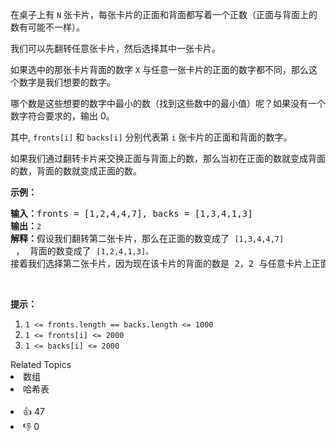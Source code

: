 <p>在桌子上有 <code>N</code> 张卡片，每张卡片的正面和背面都写着一个正数（正面与背面上的数有可能不一样）。</p>

<p>我们可以先翻转任意张卡片，然后选择其中一张卡片。</p>

<p>如果选中的那张卡片背面的数字 <code>X</code> 与任意一张卡片的正面的数字都不同，那么这个数字是我们想要的数字。</p>

<p>哪个数是这些想要的数字中最小的数（找到这些数中的最小值）呢？如果没有一个数字符合要求的，输出 0。</p>

<p>其中, <code>fronts[i]</code>&nbsp;和&nbsp;<code>backs[i]</code>&nbsp;分别代表第&nbsp;<code>i</code>&nbsp;张卡片的正面和背面的数字。</p>

<p>如果我们通过翻转卡片来交换正面与背面上的数，那么当初在正面的数就变成背面的数，背面的数就变成正面的数。</p>

<p><strong>示例：</strong></p>

<pre>
<strong>输入：</strong>fronts = [1,2,4,4,7], backs = [1,3,4,1,3]
<strong>输出：</strong><span><code>2</code></span>
<strong>解释：</strong>假设我们翻转第二张卡片，那么在正面的数变成了 <span><code>[1,3,4,4,7]</code></span> ， 背面的数变成了 <span><code>[1,2,4,1,3]。</code></span>
接着我们选择第二张卡片，因为现在该卡片的背面的数是 2，2 与任意卡片上正面的数都不同，所以 2 就是我们想要的数字。</pre>

<p>&nbsp;</p>

<p><strong>提示：</strong></p>

<ol> 
 <li><code>1 &lt;= fronts.length == backs.length&nbsp;&lt;=&nbsp;1000</code></li> 
 <li><code>1 &lt;=&nbsp;fronts[i]&nbsp;&lt;= 2000</code></li> 
 <li><code>1 &lt;= backs[i]&nbsp;&lt;= 2000</code></li> 
</ol>

<div><div>Related Topics</div><div><li>数组</li><li>哈希表</li></div></div><br><div><li>👍 47</li><li>👎 0</li></div>
